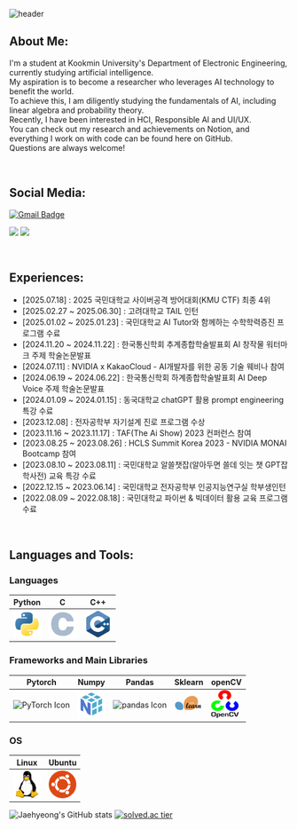 ![header](https://capsule-render.vercel.app/api?type=soft&color=auto&height=300&section=header&text=Welcome%20JaeHyeongZone&fontSize=50)


## About Me:


I'm a student at Kookmin University's Department of Electronic Engineering, currently studying artificial intelligence.<br> My aspiration is to become a researcher who leverages AI technology to benefit the world.<br>To achieve this, I am diligently studying the fundamentals of AI, including linear algebra and probability theory. 
<br>Recently, I have been interested in HCI, Responsible AI and UI/UX.
<br>You can check out my research and achievements on Notion, and everything I work on with code can be found here on GitHub. 
<br>Questions are always welcome!

 <br>

## Social Media:


[![Gmail Badge](https://img.shields.io/badge/Gmail-d14836?style=flat-square&logo=Gmail&logoColor=white&link=mailto:jjuhee0913@gmail.com)](mailto:jaehyeong8121@gmail.com)

<a href="https://www.notion.so/DashBoard-0636684aec444effb23c564584394fe6" target="_blank"><img src="https://img.shields.io/badge/Notion-000000?style=plastic&logo=Notion&logoColor=white"/></a>
<a href="https://www.instagram.com/_jaehyeong_ee/" target="_blank"><img src="https://img.shields.io/badge/Instagram-E4405F?style=plastic&logo=Instagram&logoColor=white"/></a>

<br>

## Experiences:

- [2025.07.18] : 2025 국민대학교 사이버공격 방어대회(KMU CTF) 최종 4위
- [2025.02.27 ~ 2025.06.30] : 고려대학교 TAIL 인턴
- [2025.01.02 ~ 2025.01.23] : 국민대학교 AI Tutor와 함께하는 수학학력증진 프로그램 수료
- [2024.11.20 ~ 2024.11.22] : 한국통신학회 추계종합학술발표회 AI 창작물 워터마크 주제 학술논문발표
- [2024.07.11] : NVIDIA x KakaoCloud - AI개발자를 위한 공동 기술 웨비나 참여
- [2024.06.19 ~ 2024.06.22] : 한국통신학회 하계종합학술발표회 AI Deep Voice 주제 학술논문발표
- [2024.01.09 ~ 2024.01.15] : 동국대학교 chatGPT 활용 prompt engineering 특강 수료
- [2023.12.08] : 전자공학부 자기설계 진로 프로그램 수상
- [2023.11.16 ~ 2023.11.17] : TAF(The Ai Show) 2023 컨퍼런스 참여
- [2023.08.25 ~ 2023.08.26] : HCLS Summit Korea 2023 - NVIDIA MONAI Bootcamp 참여
- [2023.08.10 ~ 2023.08.11] : 국민대학교 알쓸챗잡(알아두면 쓸데 잇는 챗 GPT잡학사전) 교육 특강 수료
- [2022.12.15 ~ 2023.06.14] : 국민대학교 전자공학부 인공지능연구실 학부생인턴
- [2022.08.09 ~ 2022.08.18] : 국민대학교 파이썬 & 빅데이터 활용 교육 프로그램 수료



<br>

## Languages and Tools:



### Languages

| Python |   C   |   C++   |
|:------:|-------|---------|
|<img src="https://raw.githubusercontent.com/github/explore/main/topics/python/python.png" alt="Python Icon" width="50" height="50"/>|<img src="https://raw.githubusercontent.com/github/explore/main/topics/c/c.png" alt="C Icon" width="50" height="50"/>|<img src="https://raw.githubusercontent.com/github/explore/main/topics/cpp/cpp.png" alt="C++ Icon" width="50" height="50"/>|



### Frameworks and Main Libraries

| Pytorch |  Numpy  | Pandas | Sklearn | openCV |
|:-------:|---------|--------|---------|--------|
|<img src="https://upload.wikimedia.org/wikipedia/commons/1/10/PyTorch_logo_icon.svg" alt="PyTorch Icon" width="50" height="50"/>|<img src="https://raw.githubusercontent.com/github/explore/main/topics/numpy/numpy.png" alt="NumPy Icon" width="50" height="50"/>|<img src="https://raw.githubusercontent.com/simple-icons/simple-icons/develop/icons/pandas.svg" alt="pandas Icon" width="50" height="50"/>|<img src="https://raw.githubusercontent.com/github/explore/main/topics/scikit-learn/scikit-learn.png" alt="scikit-learn Icon" width="50" height="50"/>|<img src="https://raw.githubusercontent.com/github/explore/main/topics/opencv/opencv.png" alt="OpenCV Icon" width="50" height="50"/>|


### OS

| Linux | Ubuntu |
|:-----:|:------:|
|<img src="https://raw.githubusercontent.com/github/explore/main/topics/linux/linux.png" alt="Linux Icon" width="50" height="50"/>|<img src="https://raw.githubusercontent.com/github/explore/main/topics/ubuntu/ubuntu.png" alt="Ubuntu Icon" width="50" height="50"/>|












![Jaehyeong's GitHub stats](https://github-readme-stats.vercel.app/api?username=JAEHYEONG8121&show_icons=true&theme=radical)
[![solved.ac tier](http://mazassumnida.wtf/api/generate_badge?boj=harry8121)](https://solved.ac/harry8121)

<!---
JAEHYEONG8121/JAEHYEONG8121 is a ✨ special ✨ repository because its `README.md` (this file) appears on your GitHub profile.
You can click the Preview link to take a look at your changes.
--->
